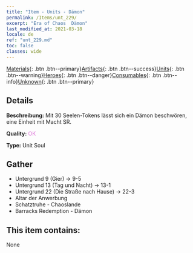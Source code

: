 ```yaml
---
title: "Item - Units - Dämon"
permalink: /Items/unt_229/
excerpt: "Era of Chaos  Dämon"
last_modified_at: 2021-03-18
locale: de
ref: "unt_229.md"
toc: false
classes: wide
---
```

 [Materials](/de/Items/){: .btn .btn--primary}[Artifacts](/de/Items/Artifacts/){: .btn .btn--success}[Units](/de/Items/Units/){: .btn .btn--warning}[Heroes](/de/Items/Heroes/){: .btn .btn--danger}[Consumables](/de/Items/Consumables/){: .btn .btn--info}[Unknown](/de/Items/Unknown/){: .btn .btn--primary}

## Details
 **Beschreibung:** Mit 30 Seelen-Tokens lässt sich ein Dämon beschwören, eine Einheit mit Macht SR.

 **Quality:** <span style="color: #DA70D6">OK</span>

 **Type:** Unit Soul

## Gather

*    Untergrund 9 (Gier) -> 9-5 
*    Untergrund 13 (Tag und Nacht) -> 13-1 
*    Untergrund 22 (Die Straße nach Hause) -> 22-3 
*    Altar der Anwerbung 
*    Schatztruhe - Chaoslande 
*    Barracks Redemption - Dämon 

## This item contains:

  None

